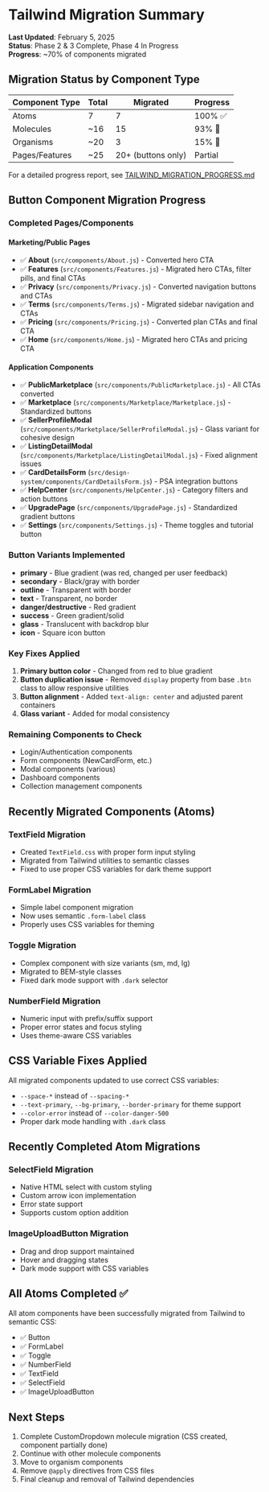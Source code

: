 # Tailwind Migration Summary

**Last Updated**: February 5, 2025  
**Status**: Phase 2 & 3 Complete, Phase 4 In Progress  
**Progress**: ~70% of components migrated

## Migration Status by Component Type

| Component Type | Total | Migrated | Progress |
|----------------|-------|----------|----------|
| Atoms | 7 | 7 | 100% ✅ |
| Molecules | ~16 | 15 | 93% 🚧 |
| Organisms | ~20 | 3 | 15% 🚧 |
| Pages/Features | ~25 | 20+ (buttons only) | Partial |

For a detailed progress report, see [TAILWIND_MIGRATION_PROGRESS.md](./TAILWIND_MIGRATION_PROGRESS.md)

## Button Component Migration Progress

### Completed Pages/Components

#### Marketing/Public Pages
- ✅ **About** (`src/components/About.js`) - Converted hero CTA
- ✅ **Features** (`src/components/Features.js`) - Migrated hero CTAs, filter pills, and final CTAs
- ✅ **Privacy** (`src/components/Privacy.js`) - Converted navigation buttons and CTAs
- ✅ **Terms** (`src/components/Terms.js`) - Migrated sidebar navigation and CTAs
- ✅ **Pricing** (`src/components/Pricing.js`) - Converted plan CTAs and final CTA
- ✅ **Home** (`src/components/Home.js`) - Migrated hero CTAs and pricing CTA

#### Application Components
- ✅ **PublicMarketplace** (`src/components/PublicMarketplace.js`) - All CTAs converted
- ✅ **Marketplace** (`src/components/Marketplace/Marketplace.js`) - Standardized buttons
- ✅ **SellerProfileModal** (`src/components/Marketplace/SellerProfileModal.js`) - Glass variant for cohesive design
- ✅ **ListingDetailModal** (`src/components/Marketplace/ListingDetailModal.js`) - Fixed alignment issues
- ✅ **CardDetailsForm** (`src/design-system/components/CardDetailsForm.js`) - PSA integration buttons
- ✅ **HelpCenter** (`src/components/HelpCenter.js`) - Category filters and action buttons
- ✅ **UpgradePage** (`src/components/UpgradePage.js`) - Standardized gradient buttons
- ✅ **Settings** (`src/components/Settings.js`) - Theme toggles and tutorial button

### Button Variants Implemented
- **primary** - Blue gradient (was red, changed per user feedback)
- **secondary** - Black/gray with border
- **outline** - Transparent with border
- **text** - Transparent, no border
- **danger/destructive** - Red gradient
- **success** - Green gradient/solid
- **glass** - Translucent with backdrop blur
- **icon** - Square icon button

### Key Fixes Applied
1. **Primary button color** - Changed from red to blue gradient
2. **Button duplication issue** - Removed `display` property from base `.btn` class to allow responsive utilities
3. **Button alignment** - Added `text-align: center` and adjusted parent containers
4. **Glass variant** - Added for modal consistency

### Remaining Components to Check
- Login/Authentication components
- Form components (NewCardForm, etc.)
- Modal components (various)
- Dashboard components
- Collection management components

## Recently Migrated Components (Atoms)

### TextField Migration
- Created `TextField.css` with proper form input styling
- Migrated from Tailwind utilities to semantic classes
- Fixed to use proper CSS variables for dark theme support

### FormLabel Migration  
- Simple label component migration
- Now uses semantic `.form-label` class
- Properly uses CSS variables for theming

### Toggle Migration
- Complex component with size variants (sm, md, lg)
- Migrated to BEM-style classes
- Fixed dark mode support with `.dark` selector

### NumberField Migration
- Numeric input with prefix/suffix support
- Proper error states and focus styling
- Uses theme-aware CSS variables

## CSS Variable Fixes Applied
All migrated components updated to use correct CSS variables:
- `--space-*` instead of `--spacing-*`
- `--text-primary`, `--bg-primary`, `--border-primary` for theme support
- `--color-error` instead of `--color-danger-500`
- Proper dark mode handling with `.dark` class

## Recently Completed Atom Migrations

### SelectField Migration
- Native HTML select with custom styling
- Custom arrow icon implementation
- Error state support
- Supports custom option addition

### ImageUploadButton Migration  
- Drag and drop support maintained
- Hover and dragging states
- Dark mode support with CSS variables

## All Atoms Completed ✅
All atom components have been successfully migrated from Tailwind to semantic CSS:
- ✅ Button
- ✅ FormLabel
- ✅ Toggle
- ✅ NumberField
- ✅ TextField
- ✅ SelectField
- ✅ ImageUploadButton

## Next Steps
1. Complete CustomDropdown molecule migration (CSS created, component partially done)
2. Continue with other molecule components
3. Move to organism components
4. Remove `@apply` directives from CSS files
5. Final cleanup and removal of Tailwind dependencies

